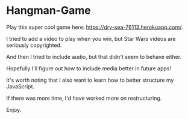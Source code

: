 # Hangman-Game

Play this super cool game here: https://dry-sea-76113.herokuapp.com/.

I tried to add a video to play when you win, but Star Wars videos are seriously copyrighted.

And then I tried to include audio, but that didn't seem to behave either.

Hopefully I'll figure out how to include media better in future apps!

It's worth noting that I also want to learn how to better structure my JavaScript.

If there was more time, I'd have worked more on restructuring.

Enjoy.
